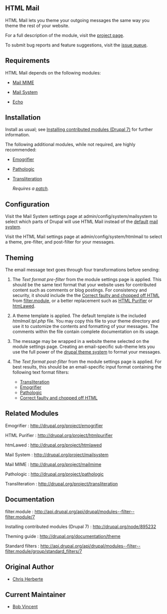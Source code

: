 ## HTML Mail

HTML Mail lets you theme your outgoing messages the same way you theme the rest
of your website.

For a full description of the module, visit the
[project page](http://drupal.org/project/htmlmail).

To submit bug reports and feature suggestions, visit the
[issue queue](http://drupal.org/project/issues/htmlmail).

## Requirements

HTML Mail depends on the following modules:

*    [Mail MIME](http://drupal.org/project/mailmime)

*    [Mail System](http://drupal.org/project/mailsystem)

*    [Echo](http://drupal.org/project/echo)

## Installation

Install as usual; see
[Installing contributed modules (Drupal 7)](http://drupal.org/node/895232)
for further information.

The following additional modules, while not required, are highly recommended:

*   [Emogrifier](http://drupal.org/project/emogrifier)

*   [Pathologic](http://drupal.org/project/pathologic)

*   [Transliteration](http://drupal.org/project/transliteration)

    *Requires a [patch](http://drupal.org/node/1095278#comment-4219530).*

## Configuration

Visit the Mail System settings page at admin/config/system/mailsystem
to select which parts of Drupal will use HTML Mail instead of the
[default](http://api.drupal.org/api/drupal/modules--system--system.mail.inc/class/DefaultMailSystem/7)
[mail system](http://api.drupal.org/api/drupal/includes--mail.inc/function/drupal_mail_system/7).

Visit the HTML Mail settings page at admin/config/system/htmlmail to
select a theme, pre-filter, and post-filter for your messages.

## Theming

The email message text goes through four transformations before sending:

1.  The *Text format pre-filter* from the module settings page is applied.
    This should be the same text format that your website uses for contributed
    content such as comments or blog postings.  For consistency and security,
    it should include the the
    [Correct faulty and chopped off HTML](http://api.drupal.org/api/drupal/modules--filter--filter.module/function/_filter_htmlcorrector/7)
    from [filter.module](http://api.drupal.org/api/drupal/modules--filter--filter.module/7), or a better replacement such as
    [HTML Purifier](http://drupal.org/project/htmlpurifier) or
    [htmLawed](http://drupal.org/project/htmlawed).

2.  A theme template is applied. The default template is the included
    *htmlmail.tpl.php* file.  You may copy this file to your theme directory
    and use it to customize the contents and formatting of your messages.  The
    comments within the file contain complete documentation on its usage.

3.  The message may be wrapped in a website theme selected on the module settings
    page.  Creating an email-specific sub-theme lets you use the full power of
    the [drupal theme system](http://drupal.org/documentation/theme) to format
    your messages.

4.  The *Text format post-filter* from the module settings page is applied. For
    best results, this should be an email-specific input format containing the
    following text format filters:

    * [Transliteration](http://drupal.org/node/1095278#comment-4219530)
    * [Emogrifier](http://drupal.org/project/emogrifier)
    * [Pathologic](http://drupal.org/project/pathologic)
    * [Correct faulty and chopped off HTML](http://api.drupal.org/api/drupal/modules--filter--filter.module/function/_filter_htmlcorrector/7)

## Related Modules

Emogrifier
:    http://drupal.org/project/emogrifier

HTML Purifier
:    http://drupal.org/project/htmlpurifier

htmLawed
:    http://drupal.org/project/htmlawed

Mail System
:    http://drupal.org/project/mailsystem

Mail MIME
:    http://drupal.org/project/mailmime

Pathologic
:    http://drupal.org/project/pathologic

Transliteration
:    http://drupal.org/project/transliteration

## Documentation

filter.module
:    http://api.drupal.org/api/drupal/modules--filter--filter.module/7

Installing contributed modules (Drupal 7)
:    http://drupal.org/node/895232

Theming guide
:    http://drupal.org/documentation/theme

Standard filters
:    http://api.drupal.org/api/drupal/modules--filter--filter.module/group/standard_filters/7

## Original Author

*    [Chris Herberte](http://drupal.org/user/1171)

## Current Maintainer

*    [Bob Vincent](http://drupal.org/user/36148)

